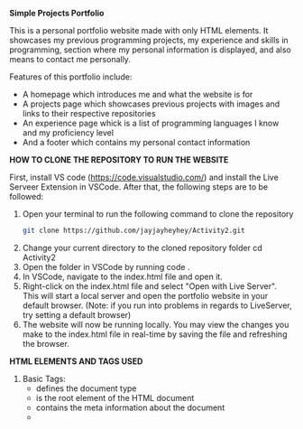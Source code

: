 **Simple Projects Portfolio**

This is a personal portfolio website made with only HTML elements. It showcases my previous programming projects, my experience and skills in programming, section where my personal information is displayed, and also means to contact me personally.

Features of this portfolio include:
- A homepage which introduces me and what the website is for
- A projects page which showcases previous projects with images and links to their respective repositories
- An experience page whick is a list of programming languages I know and my proficiency level
- And a footer which contains my personal contact information

**HOW TO CLONE THE REPOSITORY TO RUN THE WEBSITE**

First, install VS code (https://code.visualstudio.com/) and install the Live Serveer Extension in VSCode.
After that, the following steps are to be followed:
1. Open your terminal to run the following command to clone the repository
   ```bash
   git clone https://github.com/jayjayheyhey/Activity2.git
2. Change your current directory to the cloned repository folder
   cd Activity2
3. Open the folder in VSCode by running
   code .
4. In VSCode, navigate to the index.html file and open it.
5. Right-click on the index.html file and select "Open with Live Server". This will start a local server and open the portfolio website in your default browser. (Note: if you run into problems in regards to LiveServer, try setting a default browser)
6. The website will now be running locally. You may view the changes you make to the index.html file in real-time by saving the file and refreshing the browser.

**HTML ELEMENTS AND TAGS USED**
1. Basic Tags:
   - <!DOCTYPE html> defines the document type
   - <html> is the root element of the HTML document
   - <head> contains the meta information about the document
   - <title> is the title of the webpage
   - <meta charset = "utf-8" defines the character encoding for the document
   - <meta name = "viewport" content="width=device-width, initial-scale=1"> sets the website size to what the user's screen size currently is
   - <footer> contains contact information and links
2. Body Content
   - <body> containt the content of the webpage
   - <header> defined the header section
   - <nav> contains navigation links for different sections of the website
   - <section>defines the different sections of the webpage
   - <article> represents individual parts of the webpage
   - <h1>, <h2>, <h3> are heading levels for titles
   - <p> defines paragraphs of text
   - <a> creates hyperlinks to other pages or external sites
   - <img> embed images related to projects or content
   - <font> defines the font of the text
   - <center> aligns text to the center of the webpage
3. Interactive Elements
   - <form> creates a form for user input
   - <input> defines input fields
   - <textarea> allows for multi-line text input for longer messages
   - <button> defines a clickable button to submit the form
4. Attributes
   - scr sprecifies the path to the images 
   - href specifies URLs for a link
   - method specifies the HTTP method used to send the form 
   - action specifies the URL to send the data from the form to

**DISCLAIMER**
This project does not utilize CSS or JavaScript and is mainly focused on the use of HTML elements and semantic tags to create a website.
   
